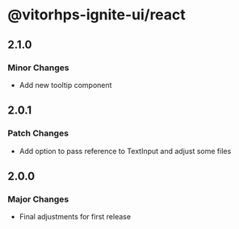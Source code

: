# @vitorhps-ignite-ui/react

## 2.1.0

### Minor Changes

- Add new tooltip component

## 2.0.1

### Patch Changes

- Add option to pass reference to TextInput and adjust some files

## 2.0.0

### Major Changes

- Final adjustments for first release
